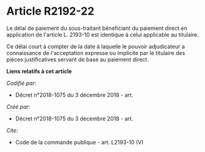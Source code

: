 # Article R2192-22

Le délai de paiement du sous-traitant bénéficiant du paiement direct en application de l'article L. 2193-10 est identique à
celui applicable au titulaire. 

Ce délai court à compter de la date à laquelle le pouvoir adjudicateur a connaissance de l'acceptation expresse ou implicite
par le titulaire des pièces justificatives servant de base au paiement direct.

**Liens relatifs à cet article**

_Codifié par_:

  - Décret n°2018-1075 du 3 décembre 2018 - art.

_Créé par_:

  - Décret n°2018-1075 du 3 décembre 2018 - art.

_Cite_:

  - Code de la commande publique - art. L2193-10 (V)
